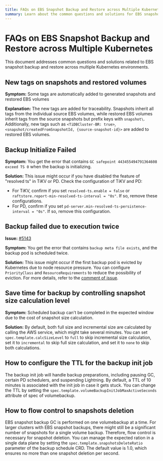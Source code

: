 ```yaml
---
title: FAQs on EBS Snapshot Backup and Restore across Multiple Kubernetes
summary: Learn about the common questions and solutions for EBS snapshot backup and restore across multiple Kubernetes.
---
```


# FAQs on EBS Snapshot Backup and Restore across Multiple Kubernetes

This document addresses common questions and solutions related to EBS snapshot backup and restore across multiple Kubernetes environments.

## New tags on snapshots and restored volumes

**Symptom:** Some tags are automatically added to generated snapshots and restored EBS volumes

**Explanation:** The new tags are added for traceability. Snapshots inherit all tags from the individual source EBS volumes, while restored EBS volumes inherit tags from the source snapshots but prefix keys with `snapshot\`. Additionally, new tags such as `<TiDBCluster-BR: true>`, `<snapshot/createdFromSnapshotId, {source-snapshot-id}>` are added to restored EBS volumes.

## Backup Initialize Failed 

**Symptom:** You get the error that contains `GC safepoint 443455494791364608 exceed TS 0` when the backup is initializing.

**Solution:** This issue might occur if you have disabled the feature of "resolved ts" in TiKV or PD. Check the configuration of TiKV and PD:

- For TiKV, confirm if you set `resolved-ts.enable = false` or `raftstore.report-min-resolved-ts-interval = "0s"`. If so, remove these configurations.
- For PD, confirm if you set `pd-server.min-resolved-ts-persistence-interval = "0s"`. If so, remove this configuration.

## Backup failed due to execution twice

**Issue:** [#5143](https://github.com/pingcap/tidb-operator/issues/5143)

**Symptom:** You get the error that contains `backup meta file exists`, and the backup pod is scheduled twice.

**Solution:** This issue might occur if the first backup pod is evicted by Kubernetes due to node resource pressure. You can configure `PriorityClass` and `ResourceRequirements` to reduce the possibility of eviction. For more details, refer to the [comment of issue](https://github.com/pingcap/tidb-operator/issues/5143#issuecomment-1654916830).

## Save time for backup by controlling snapshot size calculation level

**Symptom:** Scheduled backup can't be completed in the expected window due to the cost of snapshot size calculation.

**Solution:** By default, both full size and incremental size are calculated by calling the AWS service, which might take several minutes. You can set `spec.template.calcSizeLevel` to `full` to skip incremental size calculation, set it to `incremental` to skip full size calculation, and set it to `none` to skip both calculations.

## How to configure the TTL for the backup init job

The backup init job will handle backup preparations, including pausing GC, certain PD schedulers, and suspending Lightning. By default, a TTL of 10 minutes is associated with the init job in case it gets stuck. You can change the TTL by setting the `spec.template.volumeBackupInitJobMaxActiveSeconds` attribute of spec of volumebackup.

## How to flow control to snapshots deletion

EBS snapshot backup GC is performed on one volumebackup at a time. For larger clusters with EBS snapshot backups, there might still be a significant number of snapshots for a single volume backup. Therefore, flow control is necessary for snapshot deletion. You can manage the expected ration in a single data plane by setting the `spec.template.snapshotsDeleteRatio` parameter of the backup schedule CRD. The default value is 1.0, which ensures no more than one snapshot deletion per second.
